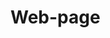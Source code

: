 # Web-page
  
  <img scr=https://github.com/rajat-chn/Web-page/blob/main/1.jpg>
  <img scr=https://github.com/rajat-chn/Web-page/blob/main/2.jpg>
  
